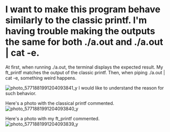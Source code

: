 # I want to make this program behave similarly to the classic printf. I'm having trouble making the outputs the same for both ./a.out and ./a.out | cat -e.


At first, when running ./a.out, the terminal displays the expected result. My ft_printf matches the output of the classic printf.
Then, when piping ./a.out | cat -e, something weird happens.

![photo_5771881991204093841_y](https://github.com/buggcatcher/my_printf/assets/163436093/f26d30e4-1eaa-48c5-b363-dcbbb27de0b5)
I would like to understand the reason for such behavior.



Here's a photo with the classical printf commented.
![photo_5771881991204093840_y](https://github.com/buggcatcher/my_printf/assets/163436093/723cecb9-543e-4dc6-ad72-079b337b21a8)

Here's a photo with my ft_printf commented.
![photo_5771881991204093839_y](https://github.com/buggcatcher/my_printf/assets/163436093/5add7371-e833-4821-a48c-0a0f7bc3bc9a)
